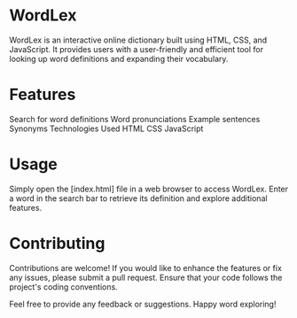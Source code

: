 # WordLex
WordLex is an interactive online dictionary built using HTML, CSS, and JavaScript. It provides users with a user-friendly and efficient tool for looking up word definitions and expanding their vocabulary.

# Features
Search for word definitions
Word pronunciations
Example sentences
Synonyms
Technologies Used
HTML
CSS
JavaScript
# Usage
Simply open the [index.html] file in a web browser to access WordLex. Enter a word in the search bar to retrieve its definition and explore additional features.

# Contributing
Contributions are welcome! If you would like to enhance the features or fix any issues, please submit a pull request. Ensure that your code follows the project's coding conventions.


Feel free to provide any feedback or suggestions. Happy word exploring!
